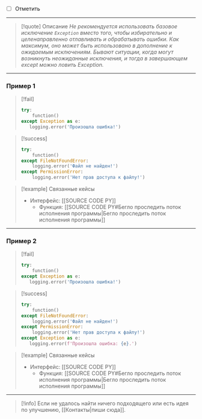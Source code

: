 - [ ] Отметить
***

>[!quote] Описание
_Не рекомендуется использовать базовое исключение `Exception` вместо того, чтобы избирательно и целенаправленно отлавливать и обрабатывать ошибки.
Как максимум, оно может быть использовано в дополнение к ожидаемым исключениям.
Бывают ситуации, когда могут возникнуть неожиданные исключения, и тогда в завершающем except можно ловить Exception._

***
### Пример 1

> [!fail]
> ```python
> try:
>     function()
> except Exception as e:
>    logging.error('Произошла ошибка!')
> ```

> [!success]
> ```python
> try:
>     function()
> except FileNotFoundError:
>     logging.error('Файл не найден!')
> except PermissionError:
>     logging.error('Нет прав доступа к файлу!')
> ```

> [!example] Связанные кейсы
>- Интерфейс: [[SOURCE CODE PY]]
>	- Функция: [[SOURCE CODE PY#Бегло проследить поток исполнения программы|Бегло проследить поток исполнения программы]]

***
### Пример 2

> [!fail]
> ```python
> try:
>     function()
> except Exception as e:
>    logging.error('Произошла ошибка!')
>```

> [!success]
> ```python
> try:
>     function()
> except FileNotFoundError:
>     logging.error('Файл не найден!')
> except PermissionError:
>     logging.error('Нет прав доступа к файлу!')
> except Exception as e:
>    logging.error(f'Произошла ошибка: {e}.')
> ```

> [!example] Связанные кейсы
>- Интерфейс: [[SOURCE CODE PY]]
>	- Функция: [[SOURCE CODE PY#Бегло проследить поток исполнения программы|Бегло проследить поток исполнения программы]]

***

> [!info]
> Если не удалось найти ничего подходящего или есть идея по улучшению, [[Контакты|пиши сюда]].
